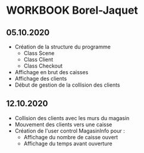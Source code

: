 # WORKBOOK Borel-Jaquet
## 05.10.2020
* Création de la structure du programme
  * Class Scene 
  * Class Client
  * Class Checkout
* Affichage en brut des caisses
* Affichage des clients
* Début de gestion de la collision des clients
## 12.10.2020
* Collision des clients avec les murs du magasin
* Mouvement des clients vers une caisse
* Création de l'user control MagasinInfo pour : 
  * Affichage du nombre de caisse ouvert
  * Affichage du temps avant ouverture